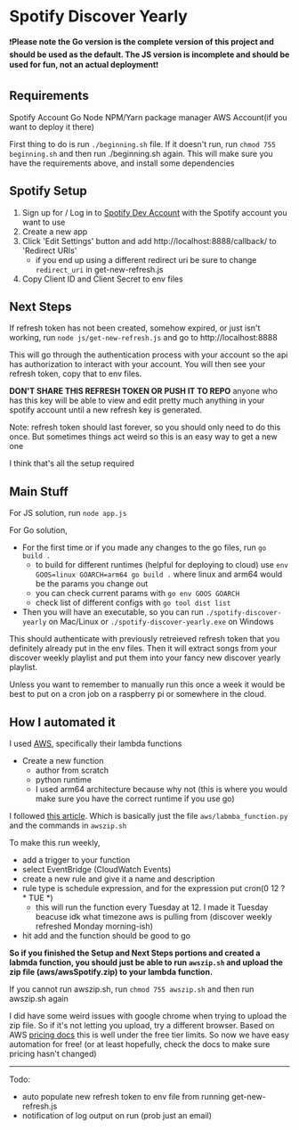# Spotify Discover Yearly

:exclamation:**Please note the Go version is the complete version of this project and should be used as the default. The JS version is incomplete and should be used for fun, not an actual deployment**:exclamation:

## Requirements
Spotify Account
Go
Node
NPM/Yarn package manager
AWS Account(if you want to deploy it there)

First thing to do is run `./beginning.sh` file. If it doesn't run, run `chmod 755 beginning.sh` and then run ./beginning.sh again. This will make sure you have the requirements above, and install some dependencies

## Spotify Setup 
1. Sign up for / Log in to [Spotify Dev Account](https://developer.spotify.com/dashboard) with the Spotify account you want to use
2. Create a new app
3. Click 'Edit Settings' button and add http://localhost:8888/callback/ to 'Redirect URIs'
    - if you end up using a different redirect uri be sure to change `redirect_uri` in get-new-refresh.js
4. Copy Client ID and Client Secret to env files


## Next Steps
If refresh token has not been created, somehow expired, or just isn't working, run `node js/get-new-refresh.js` and go to http://localhost:8888

This will go through the authentication process with your account so the api has authorization to interact with your account.
You will then see your refresh token, copy that to env files. 

**DON'T SHARE THIS REFRESH TOKEN OR PUSH IT TO REPO** anyone who has this key will be able to view and edit pretty much anything in your spotify account until a new refresh key is generated.

Note: refresh token should last forever, so you should only need to do this once. But sometimes things act weird so this is an easy way to get a new one

I think that's all the setup required


## Main Stuff
For JS solution, run `node app.js`

For Go solution, 
- For the first time or if you made any changes to the go files, run `go build .`
    - to build for different runtimes (helpful for deploying to cloud) use `env GOOS=linux GOARCH=arm64 go build .` where linux and arm64 would be the params you change out
    - you can check current params with `go env GOOS GOARCH`
    - check list of different configs with `go tool dist list`
- Then you will have an executable, so you can run `./spotify-discover-yearly` on Mac/Linux or `./spotify-discover-yearly.exe` on Windows

This should authenticate with previously retreieved refresh token that you definitely already put in the env files. Then it will extract songs from your discover weekly playlist and put them into your fancy new discover yearly playlist.

Unless you want to remember to manually run this once a week it would be best to put on a cron job on a raspberry pi or somewhere in the cloud.

## How I automated it
I used [AWS](https://aws.amazon.com/), specifically their lambda functions
- Create a new function
    - author from scratch
    - python runtime
    - I used arm64 architecture because why not (this is where you would make sure you have the correct runtime if you use go)

I followed [this article](https://medium.com/@biancanhinojosa/running-executables-in-aws-lambda-dc79b8f33ec7). Which is basically just the file `aws/labmba_function.py` and the commands in `awszip.sh`

To make this run weekly, 
- add a trigger to your function
- select EventBridge (CloudWatch Events)
- create a new rule and give it a name and description
- rule type is schedule expression, and for the expression put cron(0 12 ? * TUE *)
    - this will run the function every Tuesday at 12. I made it Tuesday beacuse idk what timezone aws is pulling from (discover weekly refreshed Monday morning-ish)
- hit add and the function should be good to go


**So if you finished the Setup and Next Steps portions and created a labmda function, you should just be able to run `awszip.sh` and upload the zip file (aws/awsSpotify.zip) to your lambda function.**

If you cannot run awszip.sh, run `chmod 755 awszip.sh` and then run awszip.sh again

I did have some weird issues with google chrome when trying to upload the zip file. So if it's not letting you upload, try a different browser. Based on AWS [pricing docs](https://aws.amazon.com/lambda/pricing/) this is well under the free tier limits. So now we have easy automation for free! (or at least hopefully, check the docs to make sure pricing hasn't changed)


---

Todo:
- auto populate new refresh token to env file from running get-new-refresh.js
- notification of log output on run (prob just an email)
